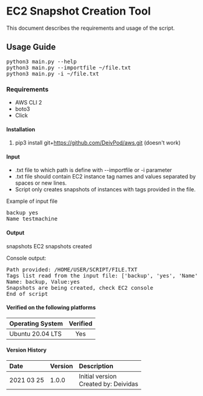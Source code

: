 # EC2 Snapshot Creation Tool

This document describes the requirements and usage of the script.


## Usage Guide
<pre>
python3 main.py --help
python3 main.py --importfile ~/file.txt
python3 main.py -i ~/file.txt
</pre>

### Requirements

* AWS CLI 2
* boto3
* Click

#### Installation

1. pip3 install git+https://github.com/DeivPod/aws.git (doesn't work)

#### Input

* <filename>.txt file to which path is define with --importfile or -i parameter
* <filename>.txt file should contain EC2 instance tag names and values separated by spaces or new lines.
* Script only creates snapshots of instances with tags provided in the file.

Example of input file
<pre>
backup yes
Name testmachine
</pre>


#### Output

snapshots EC2 snapshots created

Console output:
<pre>
Path provided: /HOME/USER/SCRIPT/FILE.TXT
Tags list read from the input file: ['backup', 'yes', 'Name', 'testmachine']
Name: backup, Value:yes 
Snapshots are being created, check EC2 console
End of script
</pre>


#### Verified on the following platforms

|Operating System|Verified|
|-----------------|:------------:|
|Ubuntu 20.04 LTS|Yes|


#### Version History
|Date|Version|Description|
|:-----------------|:------------|:------------|
2021 03 25 |1.0.0 |Initial version<br /> Created by: Deividas|

